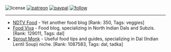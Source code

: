 ![license](https://img.shields.io/github/license/prahladyeri/siterank-stats.svg)
[![patreon](https://img.shields.io/badge/Patreon-brown.svg?logo=patreon)](https://www.patreon.com/prahladyeri)
[![paypal](https://img.shields.io/badge/PayPal-blue.svg?logo=paypal)](https://www.paypal.com/cgi-bin/webscr?cmd=_s-xclick&hosted_button_id=JM8FUXNFUK6EU)
[![follow](https://img.shields.io/twitter/follow/prahladyeri.svg?style=social)](https://twitter.com/prahladyeri)

---
- [NDTV Food](https://food.ndtv.com/) - Yet another food blog [Rank: 350, Tags: veggies]
- [Food Viva](https://foodviva.com/) - Food blog, specializing in North Indian Dals and Subzis. [Rank: 129011, Tags: dal]
- [Sprout Monk](https://sproutmonk.com/) - Useful food tips and guides, specializing in Dal (Indian Lentil Soup) niche. [Rank: 1087583, Tags: dal, tadka]

